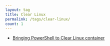 ```yaml
---
layout: tag
title: Clear Linux
permalink: /tags/clear-linux/
count: 1
---
```


- [Bringing PowerShell to Clear Linux container](https://kiazhi.github.io/blog/powershell/Bringing-PowerShell-to-Clear-Linux-container/)
